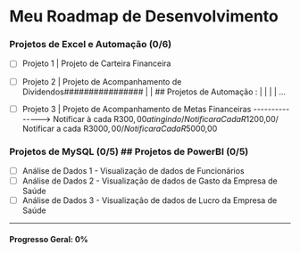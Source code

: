 # Meu Roadmap de Desenvolvimento


### Projetos de Excel e Automação (0/6) 
- [ ] Projeto 1 | Projeto de Carteira Financeira
- [ ] Projeto 2 | Projeto de Acompanhamento de Dividendos################  |     | ## Projetos de Automação : |           |                           |                           |                         ...
- [ ] Projeto 3 | Projeto de Acompanhamento de Metas Financeiras  ---------------> Notificar à cada R$300,00 atingindo/ Notificar a Cada R$1200,00/ Notificar a cada R$3000,00/Notificar a Cada R$5000,00


### Projetos de MySQL (0/5) ## Projetos de PowerBI (0/5)
- [ ] Análise de Dados 1  - Visualização de dados de Funcionários
- [ ] Análise de Dados 2  - Visualização de dados de Gasto da Empresa de Saúde
- [ ] Análise de Dados 3  - Visualização de dados de Lucro da Empresa de Saúde
---

#### Progresso Geral: 0%



